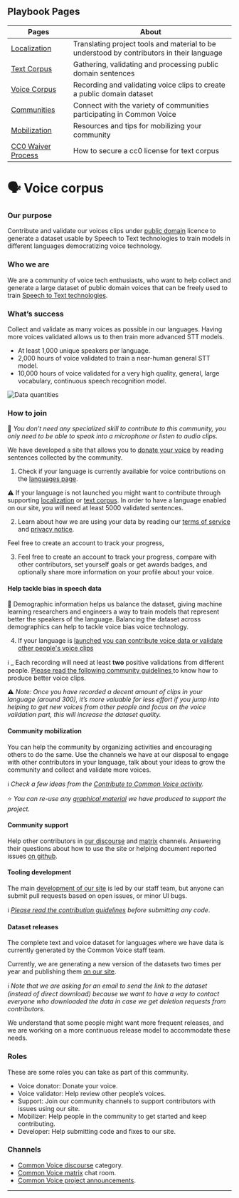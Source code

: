 ## Playbook Pages


| Pages              | About                                                                                     |
|--------------------|-------------------------------------------------------------------------------------------|
| [Localization](https://common-voice.github.io/community-playbook/sub_pages/Localization.html)        | Translating project tools and material to be understood by contributors in their language |
| [Text Corpus](https://common-voice.github.io/community-playbook/sub_pages/text.html)       | Gathering, validating and processing public domain sentences                              |
| [Voice Corpus](https://common-voice.github.io/community-playbook/sub_pages/voice.html)       | Recording and validating voice clips to create a public domain dataset                    |
| [Communities](https://common-voice.github.io/community-playbook/sub_pages/communities.html)         | Connect with the variety of communities participating in Common Voice                     |
| [Mobilization](https://common-voice.github.io/community-playbook/sub_pages/mobilization.html)       | Resources and tips for mobilizing your community                                          |
| [CC0 Waiver Process](https://common-voice.github.io/community-playbook/sub_pages/cc0waiver_process.html) | How to secure a cc0 license for text corpus                                               |
# 🗣 Voice corpus

### Our purpose

Contribute and validate our voices clips under [public domain](https://voice.mozilla.org/terms) licence to generate a dataset usable by Speech to Text technologies to train models in different languages democratizing voice technology.

### Who we are

We are a community of voice tech enthusiasts, who want to help collect and generate a large dataset of public domain voices that can be freely used to train [Speech to Text technologies](https://github.com/mozilla/DeepSpeech).

### What’s success

Collect and validate as many voices as possible in our languages. Having more voices validated allows us to then train more advanced STT models.

* At least 1,000 unique speakers per language.
* 2,000 hours of voice validated to train a near-human general STT model.
* 10,000 hours of voice validated for a very high quality, general, large vocabulary, continuous speech recognition model.

![Data quantities](/assets/img/data-quantities.png)

### How to join

🔨 _You don’t need any specialized skill to contribute to this community, you only need to be able to speak into a microphone or listen to audio clips._


We have developed a site that allows you to [donate your voice](https://commonvoice.mozilla.org/speak) by reading sentences collected by the community.

1. Check if your language is currently available for voice contributions on the [languages page](https://commonvoice.mozilla.org/languages). 

⚠️ If your language is not launched you might want to contribute through supporting [localization](#-localization-corpus) or [text corpus](#-text-corpus). In order to have a language enabled on our site, you will need at least 5000 validated sentences. 

2. Learn about how we are using your data by reading our [terms of service](https://commonvoice.mozilla.org/languages) and [privacy notice](https://commonvoice.mozilla.org/languages).

Feel free to create an account to track your progress, 

3. Feel free to create an account to track your progress, compare with other contributors, set yourself goals or get awards badges, and optionally share more information on your profile about your voice. 

#### Help tackle bias in speech data
💬 Demographic information helps us balance the dataset, giving machine learning researchers and engineers a way to train models that represent better the speakers of the language. Balancing the dataset across demographics can help to tackle voice bias voice technology. 

4. If your language is [launched you can contribute voice data or validate other people's voice clips](https://commonvoice.mozilla.org/)

ℹ️ _ Each recording will need at least **two** positive validations from different people. [Please read the following community guidelines ](https://commonvoice.mozilla.org/criteria)to know how to produce better voice clips.

⚠️ _Note: Once you have recorded a decent amount of clips in your language (around 300), it’s more valuable for less effort if you jump into helping to get new voices from other people and focus on the voice validation part, this will increase the dataset quality._


#### **Community mobilization**

You can help the community by organizing activities and encouraging others to do the same. Use the channels we have at our disposal to engage with other contributors in your language, talk about your ideas to grow the community and collect and validate more voices.

ℹ️ _Check a few ideas from the [Contribute to Common Voice activity](https://community.mozilla.org/activities/contributing-to-common-voice/)._

⭐️ _You can re-use any [graphical material](https://drive.google.com/drive/u/0/folders/1RfgsCI6-rs1crh7OhlxryXO5-zN8JRErhttps://drive.google.com/drive/u/0/folders/1RfgsCI6-rs1crh7OhlxryXO5-zN8JRErhttps://drive.google.com/drive/u/0/folders/1RfgsCI6-rs1crh7OhlxryXO5-zN8JREr) we have produced to support the project._

#### **Community support**

Help other contributors in [our discourse](https://discourse.mozilla.org/c/voice/239) and [matrix](https://chat.mozilla.org/#/room/#common-voice:mozilla.org) channels. Answering their questions about how to use the site or helping document reported issues [on github](https://github.com/mozilla/voice-web/issues).

#### **Tooling development**

The main [development of our site](https://github.com/mozilla/voice-web/) is led by our staff team, but anyone can submit pull requests based on open issues, or minor UI bugs.

ℹ️ _[Please read the contribution guidelines](https://github.com/mozilla/voice-web/blob/master/CONTRIBUTING.md) before submitting any code_.


#### **Dataset releases**

The complete text and voice dataset for languages where we have data is currently generated by the Common Voice staff team.

Currently, we are generating a new version of the datasets two times per year and publishing them [on our site](https://voice.mozilla.org/datasets).

ℹ️ _Note that we are asking for an email to send the link to the dataset (instead of direct download) because we want to have a way to contact everyone who downloaded the data in case we get deletion requests from contributors._

We understand that some people might want more frequent releases, and we are working on a more continuous release model to accommodate these needs.

### Roles

These are some roles you can take as part of this community.

* Voice donator: Donate your voice.
* Voice validator: Help review other people’s voices.
* Support: Join our community channels to support contributors with issues using our site.
* Mobilizer: Help people in the community to get started and keep contributing.
* Developer: Help submitting code and fixes to our site.

### Channels

* [Common Voice discourse](https://discourse.mozilla.org/c/voice/) category.
* [Common Voice matrix](https://chat.mozilla.org/#/room/#common-voice:mozilla.org) chat room.
* [Common Voice project announcements](https://discourse.mozilla.org/tags/c/voice/announcements).

----


